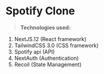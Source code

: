# **Spotify Clone**

> **Technologies used:**

1. NextJS.12 (React framework)
2. TailwindCSS 3.0 (CSS framework)
3. Spotify api (API)
4. NextAuth (Authentication)
5. Recoil (State Management)
